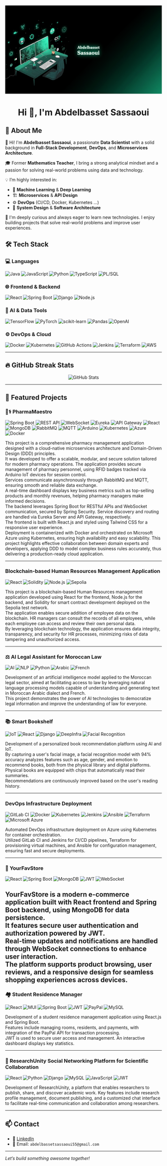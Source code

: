 <!-- Banner / Header Image -->

![Texte alternatif](./abdo.png)


<h1 align="center">Hi 👋, I'm Abdelbasset Sassaoui</h1>

## 🚀 About Me

👋 Hi! I'm **Abdelbasset Sassaoui**, a passionate **Data Scientist** with a solid background in **Full-Stack Development**, **DevOps**, and **Microservices Architecture**.  

🎓 Former **Mathematics Teacher**, I bring a strong analytical mindset and a passion for solving real-world problems using data and technology.

💡 I’m highly interested in:
- 🧠 **Machine Learning** & **Deep Learning**
- 🏗️ **Microservices** & **API Design**
- ⚙️ **DevOps** (CI/CD, Docker, Kubernetes ...)
- 🔐 **System Design** & **Software Architecture**

🧠 I'm deeply curious and always eager to learn new technologies. I enjoy building projects that solve real-world problems and improve user experiences.


## 🛠️ Tech Stack

### 💻 Languages
![Java](https://img.shields.io/badge/Java-ED8B00?style=flat&logo=java&logoColor=white)
![JavaScript](https://img.shields.io/badge/JavaScript-F7DF1E?style=flat&logo=javascript&logoColor=black)
![Python](https://img.shields.io/badge/Python-3776AB?style=flat&logo=python&logoColor=white)
![TypeScript](https://img.shields.io/badge/TypeScript-007ACC?style=flat&logo=typescript&logoColor=white)
![PL/SQL](https://img.shields.io/badge/PL%2FSQL-F80000?style=flat&logo=oracle&logoColor=white)

### 🌐 Frontend & Backend
![React](https://img.shields.io/badge/React-20232A?style=flat&logo=react&logoColor=61DAFB)
![Spring Boot](https://img.shields.io/badge/SpringBoot-6DB33F?style=flat&logo=spring-boot&logoColor=white)
![Django](https://img.shields.io/badge/Django-092E20?style=flat&logo=django&logoColor=white)
![Node.js](https://img.shields.io/badge/Node.js-43853D?style=flat&logo=node.js&logoColor=white)

### 🧠 AI & Data Tools
![TensorFlow](https://img.shields.io/badge/TensorFlow-FF6F00?style=flat&logo=tensorflow&logoColor=white)
![PyTorch](https://img.shields.io/badge/PyTorch-EE4C2C?style=flat&logo=pytorch&logoColor=white)
![scikit-learn](https://img.shields.io/badge/scikit--learn-F7931E?style=flat&logo=scikit-learn&logoColor=white)
![Pandas](https://img.shields.io/badge/Pandas-150458?style=flat&logo=pandas&logoColor=white)
![OpenAI](https://img.shields.io/badge/OpenAI-412991?style=flat&logo=openai&logoColor=white)

### ⚙️ DevOps & Cloud
![Docker](https://img.shields.io/badge/Docker-2496ED?style=flat&logo=docker&logoColor=white)
![Kubernetes](https://img.shields.io/badge/Kubernetes-326CE5?style=flat&logo=kubernetes&logoColor=white)
![GitHub Actions](https://img.shields.io/badge/GitHub%20Actions-2088FF?style=flat&logo=github-actions&logoColor=white)
![Jenkins](https://img.shields.io/badge/Jenkins-D24939?style=flat&logo=jenkins&logoColor=white)
![Terraform](https://img.shields.io/badge/Terraform-623CE4?style=flat&logo=terraform&logoColor=white)
![AWS](https://img.shields.io/badge/AWS-232F3E?style=flat&logo=amazon-aws&logoColor=white)

---


## 🔥 GitHub Streak Stats

<p align="center">
  <img src="https://github-readme-stats.vercel.app/api?username=Abdo5547&show_icons=true&theme=whatsapp&count_private=true" alt="GitHub Stats" />
</p>


---

## 🔗 Featured Projects


### 💊⚕️ PharmaMaestro

![Spring Boot](https://img.shields.io/badge/Spring_Boot-6DB33F?style=flat&logo=springboot&logoColor=white)
![REST API](https://img.shields.io/badge/REST_API-000000?style=flat&logo=rest-api&logoColor=white)
![WebSocket](https://img.shields.io/badge/WebSocket-008080?style=flat&logo=websocket&logoColor=white)
![Eureka](https://img.shields.io/badge/Eureka-0077C8?style=flat&logo=eureka&logoColor=white)
![API Gateway](https://img.shields.io/badge/API_Gateway-000000?style=flat&logo=api-gateway&logoColor=white)
![React](https://img.shields.io/badge/React-20232A?style=flat&logo=react&logoColor=61DAFB)
![MongoDB](https://img.shields.io/badge/MongoDB-47A248?style=flat&logo=mongodb&logoColor=white)
![RabbitMQ](https://img.shields.io/badge/RabbitMQ-FF6600?style=flat&logo=rabbitmq&logoColor=white)
![MQTT](https://img.shields.io/badge/MQTT-000000?style=flat&logo=mqtt&logoColor=white)
![Arduino](https://img.shields.io/badge/Arduino-00979D?style=flat&logo=arduino&logoColor=white)
![Kubernetes](https://img.shields.io/badge/Kubernetes-326CE5?style=flat&logo=kubernetes&logoColor=white)
![Azure](https://img.shields.io/badge/Azure-0078D4?style=flat&logo=microsoft-azure&logoColor=white)
![Docker](https://img.shields.io/badge/Docker-2496ED?style=flat&logo=docker&logoColor=white)

This project is a comprehensive pharmacy management application designed with a cloud-native microservices architecture and Domain-Driven Design (DDD) principles.  
It was developed to offer a scalable, modular, and secure solution tailored for modern pharmacy operations.
The application provides secure management of pharmacy personnel, using RFID badges tracked via Arduino IoT devices for session control.  
Services communicate asynchronously through RabbitMQ and MQTT, ensuring smooth and reliable data exchange.  
A real-time dashboard displays key business metrics such as top-selling products and monthly revenues, helping pharmacy managers make informed decisions.  
The backend leverages Spring Boot for RESTful APIs and WebSocket communication, secured by Spring Security. Service discovery and routing are handled via Eureka Server and API Gateway, respectively.  
The frontend is built with React.js and styled using Tailwind CSS for a responsive user experience.  
Deployment is containerized with Docker and orchestrated on Microsoft Azure using Kubernetes, ensuring high availability and easy scalability.
This project highlights effective collaboration between domain experts and developers, applying DDD to model complex business rules accurately, thus delivering a production-ready cloud application.

---

### Blockchain-based Human Resources Management Application

![React](https://img.shields.io/badge/React-20232A?style=flat&logo=react&logoColor=61DAFB)
![Solidity](https://img.shields.io/badge/Solidity-363636?style=flat&logo=solidity&logoColor=white)
![Node.js](https://img.shields.io/badge/Node.js-339933?style=flat&logo=node.js&logoColor=white)
![Sepolia](https://img.shields.io/badge/Sepolia-0052CC?style=flat&logo=ethereum&logoColor=white)

This project is a blockchain-based Human Resources management application developed using React for the frontend, Node.js for the backend, and Solidity for smart contract development deployed on the Sepolia test network.  
The application enables secure addition of employee data on the blockchain. HR managers can consult the records of all employees, while each employee can access and review their own personal data.  
By leveraging blockchain technology, the application ensures data integrity, transparency, and security for HR processes, minimizing risks of data tampering and unauthorized access.




---

### ⚖️ AI Legal Assistant for Moroccan Law

![AI](https://img.shields.io/badge/AI-000000?style=flat&logo=artificial-intelligence&logoColor=white)
![NLP](https://img.shields.io/badge/NLP-FF6F61?style=flat&logo=googlecloud&logoColor=white)
![Python](https://img.shields.io/badge/Python-3776AB?style=flat&logo=python&logoColor=white)
![Arabic](https://img.shields.io/badge/Arabic-%D8%B9%D8%B1%D8%A8%D9%8A-%237E3F98?style=flat)
![French](https://img.shields.io/badge/French-0055A4?style=flat&logo=france&logoColor=white)

Development of an artificial intelligence model applied to the Moroccan legal sector, aimed at facilitating access to law by leveraging natural language processing models capable of understanding and generating text in Moroccan Arabic dialect and French.  
This project demonstrates the power of AI technologies to democratize legal information and improve the understanding of law for everyone.

--- 

### 📚 Smart Bookshelf

![IoT](https://img.shields.io/badge/IoT-009688?style=flat&logo=iot&logoColor=white)
![React](https://img.shields.io/badge/React-20232A?style=flat&logo=react&logoColor=61DAFB)
![Django](https://img.shields.io/badge/Django-092E20?style=flat&logo=django&logoColor=white)
![DeepInfra](https://img.shields.io/badge/DeepInfra-000000?style=flat&logo=data:image/svg+xml;base64,PHN2ZyB3aWR0aD0iMjQiIGhlaWdodD0iMjQiPjwvc3ZnPg==)
![Facial Recognition](https://img.shields.io/badge/Facial_Recognition-90%25_Accuracy-blue?style=flat)

Development of a personalized book recommendation platform using AI and IoT.  
By capturing a user's facial image, a facial recognition model with 94% accuracy analyzes features such as age, gender, and emotion to recommend books, both from the physical library and digital platforms.  
Physical books are equipped with chips that automatically read their summaries.  
Recommendations are continuously improved based on the user's reading history.

---


### DevOps Infrastructure Deployment
![GitLab CI](https://img.shields.io/badge/GitLab_CI-FCA121?style=flat&logo=gitlab&logoColor=white)
![Docker](https://img.shields.io/badge/Docker-2496ED?style=flat&logo=docker&logoColor=white)
![Kubernetes](https://img.shields.io/badge/Kubernetes-326CE5?style=flat&logo=kubernetes&logoColor=white)
![Jenkins](https://img.shields.io/badge/Jenkins-D24939?style=flat&logo=jenkins&logoColor=white)
![Ansible](https://img.shields.io/badge/Ansible-EE0000?style=flat&logo=ansible&logoColor=white)
![Terraform](https://img.shields.io/badge/Terraform-7B42BC?style=flat&logo=terraform&logoColor=white)
![Microsoft Azure](https://img.shields.io/badge/Azure-0078D4?style=flat&logo=microsoft-azure&logoColor=white)

Automated DevOps infrastructure deployment on Azure using Kubernetes for container orchestration.  
Utilized GitLab CI and Jenkins for CI/CD pipelines, Terraform for provisioning virtual machines, and Ansible for configuration management, ensuring fast and secure deployments.

---
### 🛒 YourFavStore

![React](https://img.shields.io/badge/React-20232A?style=flat&logo=react&logoColor=61DAFB)
![Spring Boot](https://img.shields.io/badge/Spring_Boot-6DB33F?style=flat&logo=springboot&logoColor=white)
![MongoDB](https://img.shields.io/badge/MongoDB-47A248?style=flat&logo=mongodb&logoColor=white)
![JWT](https://img.shields.io/badge/JWT-000000?style=flat&logo=jwt&logoColor=white)
![WebSocket](https://img.shields.io/badge/WebSocket-0078D7?style=flat)

YourFavStore is a modern e-commerce application built with React frontend and Spring Boot backend, using MongoDB for data persistence.  
It features secure user authentication and authorization powered by JWT.  
Real-time updates and notifications are handled through WebSocket connections to enhance user interaction.  
The platform supports product browsing, user reviews, and a responsive design for seamless shopping experiences across devices.
---

### 🏘️ Student Residence Manager
![React](https://img.shields.io/badge/React-20232A?style=flat&logo=react&logoColor=61DAFB)
![MUI](https://img.shields.io/badge/MUI-007FFF?style=flat&logo=material-ui&logoColor=white)
![Spring Boot](https://img.shields.io/badge/Spring_Boot-6DB33F?style=flat&logo=springboot&logoColor=white)
![JWT](https://img.shields.io/badge/JWT-black?style=flat&logo=json-web-token&logoColor=orange)
![PayPal](https://img.shields.io/badge/PayPal-003087?style=flat&logo=paypal&logoColor=white)
![MySQL](https://img.shields.io/badge/MySQL-4479A1?style=flat&logo=mysql&logoColor=white)

Development of a student residence management application using React.js and Spring Boot.  
Features include managing rooms, residents, and payments, with integration of the PayPal API for transaction processing.  
JWT is used to secure user access and management. An interactive dashboard displays key statistics.





---


### 🧠 ResearchUnity Social Networking Platform for Scientific Collaboration
![React](https://img.shields.io/badge/React-20232A?style=flat&logo=react&logoColor=61DAFB)
![Python](https://img.shields.io/badge/Python-3776AB?style=flat&logo=python&logoColor=white)
![Django](https://img.shields.io/badge/Django-092E20?style=flat&logo=django&logoColor=white)
![MySQL](https://img.shields.io/badge/MySQL-4479A1?style=flat&logo=mysql&logoColor=white)
![JavaScript](https://img.shields.io/badge/JavaScript-F7DF1E?style=flat&logo=javascript&logoColor=black)
![JWT](https://img.shields.io/badge/JWT-black?style=flat&logo=json-web-token&logoColor=orange)

Development of ResearchUnity, a platform that enables researchers to publish, share, and discover academic work. Key features include research profile management, document publishing, and a customized chat interface to facilitate real-time communication and collaboration among researchers.


---

## 📫 Contact

- 💼 [LinkedIn](https://www.linkedin.com/in/abdelbasset-sassaoui/)
- 📧 Email: `abdelbassetsassaoui55@gmail.com`

---

*Let’s build something awesome together!*
